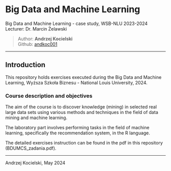 # Big Data and Machine Learning

Big Data and Machine Learning - case study, WSB-NLU 2023-2024  
Lecturer: Dr. Marcin Żelawski

>Author: **Andrzej Kocielski**  
>Github: [andkoc001](https://github.com/andkoc001/)  


___

## Introduction

This repository holds exercises executed during the Big Data and Machine Learning, Wyższa Szkoła Biznesu - National Louis University, 2024.

### Course description and objectives
The aim of the course is to discover knowledge (mining) in selected real large data sets using various methods and techniques in the field of data mining and machine learning.

The laboratory part involves performing tasks in the field of machine learning, specifically the recommendation system, in the R language.

The detailed exercises instruction can be found in the pdf in this repository (BDUMCS_zadania.pdf).

___

Andrzej Kocielski, May 2024
